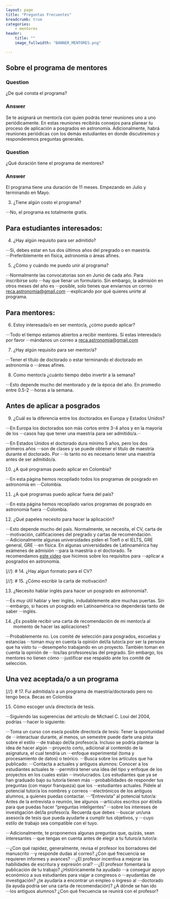 ```yaml
---
layout: page
title: "Preguntas Frecuentes"
breadcrumb: true
categories:
    - mentores
header:
    title: ""
    image_fullwidth: "BANNER_MENTORES.png"

---
```



  
## Sobre el programa de mentores

  
### Question 
¿De qué consta el programa?

### Answer 
Se te asignará un mentor/a con quien podrás tener reuniones uno a uno periódicamente. 
En estas reuniones recibirás consejos para planear tu proceso de
aplicación a posgrados en astronomía.  Adicionalmente, habrá reuniones
periódicas con los demás estudiantes en donde discutiremos y responderemos
preguntas generales.

### Question
 ¿Qué duración tiene el programa de mentores?
### Answer
El programa tiene una duración de 11 meses. Empezando en Julio y terminando en
Mayo.    

3. ¿Tiene algún costo el programa?

⋅⋅⋅No, el programa es totalmente gratis.

## Para estudiantes interesados: 

4. ¿Hay algún requisito para ser admitido? 

⋅⋅⋅Si, debes estar en tus dos últimos años del pregrado o en maestría.
⋅⋅⋅Preferiblemente en física, astronomía o áreas afines.  


5. ¿Cómo y cuándo me puedo unir al programa?

⋅⋅⋅Normalmente las convocatorias son en Junio de cada año. Para inscribirse solo
⋅⋅⋅hay que llenar un formulario. Sin embargo, la admisión en otros meses del año es
⋅⋅⋅posible, solo tienes que enviarnos un correo reca.astronomia@gmail.com
⋅⋅⋅explicando por qué quieres unirte al programa.


## Para mentores:

6. Estoy interesada/o en ser mentor/a, ¿cómo puedo aplicar? 

⋅⋅⋅Todo el tiempo estamos abiertos a recibir mentores. Si estas interesda/o por favor
⋅⋅⋅mándanos un correo a reca.astronomia@gmail.com 

7. ¿Hay algún requisito para ser mentor/a? 
 
⋅⋅⋅Tener el título de doctorado o estar terminando el doctorado en astronomía o
⋅⋅⋅áreas afines.

8. Como mentor/a ¿cuánto tiempo debo invertir a la semana? 

⋅⋅⋅Esto depende mucho del mentorado y de la época del año. En promedio entre 0.5-2
⋅⋅⋅horas a la semana. 

## Antes de aplicar a posgrados
 
9.  ¿Cuál es la diferencia entre los doctorados en Europa y Estados Unidos?

⋅⋅⋅En Europa los doctorados son más cortos entre 3-4 años y en la mayoría de los
⋅⋅⋅casos hay que tener una maestría para ser admitido/a.⋅⋅

⋅⋅⋅En Estados Unidos el doctorado dura mínimo 5 años, pero los dos primeros años
⋅⋅⋅son de clases y se puede obtener el título de maestría durante el doctorado. Por
⋅⋅⋅lo tanto no es necesario tener una maestría antes de ser admitido/a.
 
10.  ¿A qué programas puedo aplicar en Colombia?
 
⋅⋅⋅En esta página hemos recopilado todos los programas de posgrado en astronomía en
⋅⋅⋅Colombia. 
 
11. ¿A qué programas puedo aplicar fuera del país?

⋅⋅⋅En esta página hemos recopilado varios programas de posgrado en astronomía fuera
⋅⋅⋅Colombia. 
 
12. ¿Qué papeles necesito para hacer la aplicación?

⋅⋅⋅Esto depende mucho del país. Normalmente, se necesita, el CV, carta de
⋅⋅⋅motivación, calificaciones del pregrado y cartas de recomendación.
⋅⋅⋅Adicionalmente algunas universidades piden el Toefl o el IELTS, GRE general, GRE
⋅⋅⋅en física. En algunas universidades de Latinoamérica hay exámenes de admisión
⋅⋅⋅para la maestría o el doctorado. Te recomendamos [este video](https://youtu.be/kpyapzPtX4w) que hicimos sobre los requisitos para
⋅⋅⋅aplicar a posgrados en astronomía. 

[//]: # 14.  ¿Hay algun formato para el CV?
 
[//]: # 15.  ¿Cómo escribir la carta de motivación?
 
13.  ¿Necesito hablar inglés para hacer un posgrado en astronomía?.

⋅⋅⋅Es *muy* útil hablar y leer inglés, indudablemente abre muchas puertas. Sin
⋅⋅⋅embargo, si haces un posgrado en Latinoamérica no dependerás tanto de saber
⋅⋅⋅inglés.

14. ¿Es posible recibir una carta de recomendación de mi mentor/a al momento
de hacer las aplicaciones?

⋅⋅⋅Probablemente no. Los comité de selección para posgrados, escuelas y estancias
⋅⋅⋅toman muy en cuenta la opinión del/la tutor/a por ser la persona que ha visto tu
⋅⋅⋅desempeño trabajando en un proyecto. También toman en cuenta la opinión de
⋅⋅⋅los/las profesores/as del pregrado. Sin embargo, los mentores no tienen cómo
⋅⋅⋅justificar ese respaldo ante los comité de selección. 


 ## Una vez aceptada/o a un programa
  

[//]: # 17.  Fui admitida/o a un programa de maestría/doctorado pero no tengo beca. Becas en Colombia
 

15. Cómo escoger un/a director/a de tesis. 
 
⋅⋅⋅Siguiendo las sugerencias del artículo de Michael C. Loui del 2004, podrías
⋅⋅⋅hacer lo siguiente:

⋅⋅⋅Toma un curso con ese/a posible director/a de tesis: Tener la oportunidad de
⋅⋅⋅interactuar durante, al menos, un semestre puede darte una pista sobre el estilo
⋅⋅⋅de trabajo del/la profesor/a. Incluso se podría plantear la idea de hacer algún
⋅⋅⋅proyecto corto, adicional al contenido de la asignatura, el cual tendría un
⋅⋅⋅enfoque experimental (toma y procesamiento de datos) o teórico.
⋅⋅⋅Busca sobre los artículos que ha publicado: 
⋅⋅⋅Contacta a actuales y antiguos alumnos: Conocer a los estudiantes actuales te
⋅⋅⋅permitirá tener una idea del tipo y enfoque de los proyectos en los cuales están
⋅⋅⋅involucrados. Los estudiantes que ya se han graduado bajo su tutoría tienen más
⋅⋅⋅probabilidades de responder tus preguntas (con mayor franqueza) que los
⋅⋅⋅estudiantes actuales. Pídele al potencial tutor/a los nombres y correos
⋅⋅⋅electrónicos de los antiguos alumnos, a quienes puedas contactar. 
⋅⋅⋅“Entrevista” al potencial tutor/a: Antes de la entrevista o reunión, lee algunos
⋅⋅⋅artículos escritos por él/ella para que puedas hacer “preguntas inteligentes”
⋅⋅⋅sobre los intereses de investigación del/la profesor/a. Recuerda que debes
⋅⋅⋅buscar un/una asesor/a de tesis que pueda ayudarte a cumplir tus objetivos, y
⋅⋅⋅cuyo estilo de trabajo sea compatible con el tuyo.

⋅⋅⋅Adicionalmente, te proponemos algunas preguntas que, quizás, sean interesantes
⋅⋅⋅que tengas en cuenta antes de elegir a tu futuro/a tutor/a:

⋅⋅⋅¿Con qué rapidez, generalmente, revisa el profesor los borradores del manuscrito
⋅⋅⋅y responde dudas al correo? ¿Con qué frecuencia se requieren informes y avances?
⋅⋅⋅¿El profesor incentiva a mejorar las habilidades de escritura y expresión oral?
⋅⋅⋅¿El profesor fomentará la publicación de tu trabajo? ¿Históricamente ha ayudado
⋅⋅⋅a conseguir apoyo económico a sus estudiantes para viajar a congresos o
⋅⋅⋅ayudantías de investigación? ¿te ayudaría a encontrar un empleo o ingreso al
⋅⋅⋅doctorado (la ayuda podría ser una carta de recomendación)? ¿A dónde se han ido
⋅⋅⋅los antiguos alumnos? ¿Con qué frecuencia se reunirá con el profesor?





